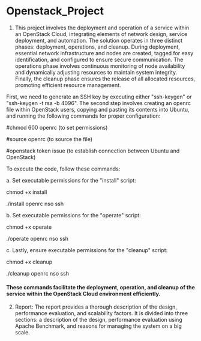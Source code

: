 # Openstack_Project

1. This project involves the deployment and operation of a service within an OpenStack Cloud, integrating elements of network design, service deployment, and automation. The solution operates in three distinct phases: deployment, operations, and cleanup. During deployment, essential network infrastructure and nodes are created, tagged for easy identification, and configured to ensure secure communication. The operations phase involves continuous monitoring of node availability and dynamically adjusting resources to maintain system integrity. Finally, the cleanup phase ensures the release of all allocated resources, promoting efficient resource management.

First, we need to generate an SSH key by executing either "ssh-keygen" or "ssh-keygen -t rsa -b 4096". The second step involves creating an openrc file within OpenStack users, copying and pasting its contents into Ubuntu, and running the following commands for proper configuration:

#chmod 600 openrc        (to set permissions)

#source openrc           (to source the file)

#openstack token issue   (to establish connection between Ubuntu and OpenStack)

To execute the code, follow these commands:

a. Set executable permissions for the "install" script:
  
  chmod +x install
  
  ./install openrc nso ssh

b. Set executable permissions for the "operate" script:

   chmod +x operate
   
   ./operate openrc nso ssh
   
c. Lastly, ensure executable permissions for the "cleanup" script:

   chmod +x cleanup
   
   ./cleanup openrc nso ssh
   
#### These commands facilitate the deployment, operation, and cleanup of the service within the OpenStack Cloud environment efficiently.


2. Report: The report provides a thorough description of the design, performance evaluation, and scalability factors. It is divided into three sections: a description of the design, performance evaluation using Apache Benchmark, and reasons for managing the system on a big scale.
